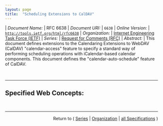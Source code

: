 ```yaml
---
layout: page
title:  "Scheduling Extensions to CalDAV"
---
```


| *Document Name:* | RFC 6638
| *Document URI:* | `6638`
| *Online Version:* | [`http://tools.ietf.org/html/rfc6638`](http://tools.ietf.org/html/rfc6638)
| *Organization:* | [Internet Engineering Task Force (IETF)](..  "List of specification series by this organization")
| *Series:* | [Request for Comments (RFC)](.  "List of specifications in this series")
| *Abstract:* | This document defines extensions to the Calendaring Extensions to WebDAV (CalDAV) "calendar-access" feature to specify a standard way of performing scheduling operations with iCalendar-based calendar components. This document defines the "calendar-auto-schedule" feature of CalDAV.

<br/>
<hr/>

## Specified Web Concepts:



<br/>
<hr/>

<p style="text-align: right">Return to ( <a href="./">Series</a> | <a href="../">Organization</a> | <a href="../../">all Specifications</a> )</p>
